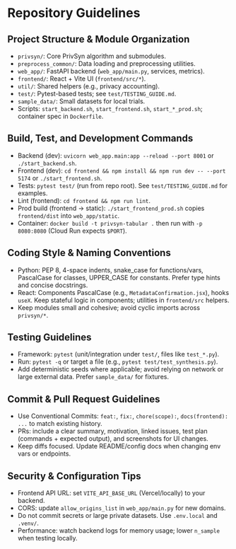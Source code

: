 # Repository Guidelines

## Project Structure & Module Organization
- `privsyn/`: Core PrivSyn algorithm and submodules.
- `preprocess_common/`: Data loading and preprocessing utilities.
- `web_app/`: FastAPI backend (`web_app/main.py`, services, metrics).
- `frontend/`: React + Vite UI (`frontend/src/*`).
- `util/`: Shared helpers (e.g., privacy accounting).
- `test/`: Pytest-based tests; see `test/TESTING_GUIDE.md`.
- `sample_data/`: Small datasets for local trials.
- Scripts: `start_backend.sh`, `start_frontend.sh`, `start_*_prod.sh`; container spec in `Dockerfile`.

## Build, Test, and Development Commands
- Backend (dev): `uvicorn web_app.main:app --reload --port 8001` or `./start_backend.sh`.
- Frontend (dev): `cd frontend && npm install && npm run dev -- --port 5174` or `./start_frontend.sh`.
- Tests: `pytest test/` (run from repo root). See `test/TESTING_GUIDE.md` for examples.
- Lint (frontend): `cd frontend && npm run lint`.
- Prod build (frontend → static): `./start_frontend_prod.sh` copies `frontend/dist` into `web_app/static`.
- Container: `docker build -t privsyn-tabular .` then run with `-p 8080:8080` (Cloud Run expects `$PORT`).

## Coding Style & Naming Conventions
- Python: PEP 8, 4-space indents, snake_case for functions/vars, PascalCase for classes, UPPER_CASE for constants. Prefer type hints and concise docstrings.
- React: Components PascalCase (e.g., `MetadataConfirmation.jsx`), hooks `useX`. Keep stateful logic in components; utilities in `frontend/src` helpers.
- Keep modules small and cohesive; avoid cyclic imports across `privsyn/*`.

## Testing Guidelines
- Framework: `pytest` (unit/integration under `test/`, files like `test_*.py`).
- Run: `pytest -q` or target a file (e.g., `pytest test/test_synthesis.py`).
- Add deterministic seeds where applicable; avoid relying on network or large external data. Prefer `sample_data/` for fixtures.

## Commit & Pull Request Guidelines
- Use Conventional Commits: `feat:`, `fix:`, `chore(scope):`, `docs(frontend): ...` to match existing history.
- PRs: include a clear summary, motivation, linked issues, test plan (commands + expected output), and screenshots for UI changes.
- Keep diffs focused. Update README/config docs when changing env vars or endpoints.

## Security & Configuration Tips
- Frontend API URL: set `VITE_API_BASE_URL` (Vercel/locally) to your backend.
- CORS: update `allow_origins_list` in `web_app/main.py` for new domains.
- Do not commit secrets or large private datasets. Use `.env.local` and `.venv/`.
- Performance: watch backend logs for memory usage; lower `n_sample` when testing locally.

